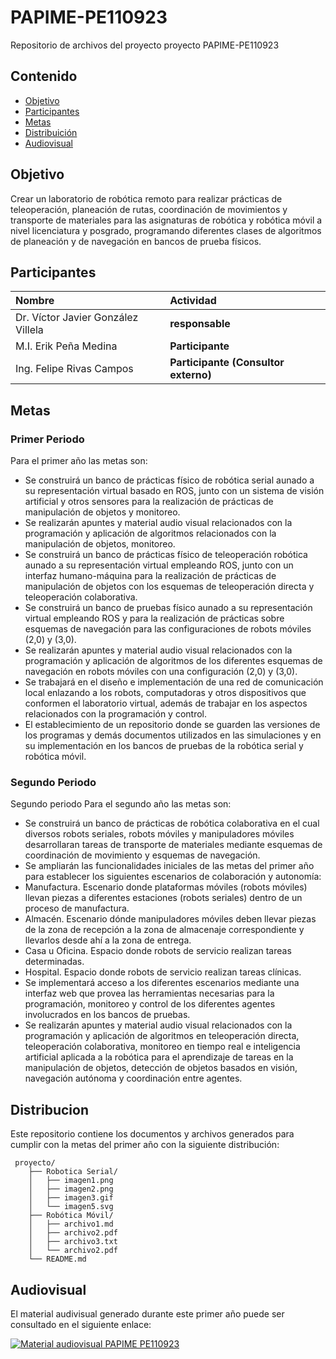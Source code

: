 # PAPIME-PE110923
Repositorio de archivos del proyecto proyecto PAPIME-PE110923

## Contenido

- [Objetivo](#objetivo)
- [Participantes](#participantes)
- [Metas](#metas)
- [Distribuición](#distribucion)
- [Audiovisual](#audiovisual)



## Objetivo 

Crear un laboratorio de robótica remoto para realizar prácticas de teleoperación, planeación de rutas,
coordinación de movimientos y transporte de materiales para las asignaturas de robótica y robótica móvil a
nivel licenciatura y posgrado, programando diferentes clases de algoritmos de planeación y de navegación
en bancos de prueba físicos.



## Participantes


| Nombre | Actividad |
| :----------| :----------- |
| Dr. Víctor Javier González Villela | **responsable** |
| M.I. Erik Peña Medina | **Participante** |
| Ing. Felipe Rivas Campos | **Participante (Consultor externo)** |


## Metas

### Primer Periodo

Para el primer año las metas son:
- Se construirá un banco de prácticas físico de robótica serial aunado a su representación virtual basado
en ROS, junto con un sistema de visión artificial y otros sensores para la realización de prácticas de
manipulación de objetos y monitoreo.
- Se realizarán apuntes y material audio visual relacionados con la programación y aplicación de algoritmos
relacionados con la manipulación de objetos, monitoreo.
- Se construirá un banco de prácticas físico de teleoperación robótica aunado a su representación virtual
empleando ROS, junto con un interfaz humano-máquina para la realización de prácticas de manipulación
de objetos con los esquemas de teleoperación directa y teleoperación colaborativa.
- Se construirá un banco de pruebas físico aunado a su representación virtual empleando ROS y para
la realización de prácticas sobre esquemas de navegación para las configuraciones de robots móviles
(2,0) y (3,0).
- Se realizarán apuntes y material audio visual relacionados con la programación y aplicación de algoritmos
de los diferentes esquemas de navegación en robots móviles con una configuración (2,0) y (3,0).
- Se trabajará en el diseño e implementación de una red de comunicación local enlazando a los robots,
computadoras y otros dispositivos que conformen el laboratorio virtual, además de trabajar en los aspectos
relacionados con la programación y control.
- El establecimiento de un repositorio donde se guarden las versiones de los programas y demás
documentos utilizados en las simulaciones y en su implementación en los bancos de pruebas de la robótica
serial y robótica móvil.

### Segundo Periodo

Segundo periodo
Para el segundo año las metas son:
- Se construirá un banco de prácticas de robótica colaborativa en el cual diversos robots seriales, robots
móviles y manipuladores móviles desarrollaran tareas de transporte de materiales mediante esquemas
de coordinación de movimiento y esquemas de navegación.
- Se ampliarán las funcionalidades iniciales de las metas del primer año para establecer los siguientes
escenarios de colaboración y autonomía:
- Manufactura. Escenario donde plataformas móviles (robots móviles) llevan piezas a diferentes
estaciones (robots seriales) dentro de un proceso de manufactura.
- Almacén. Escenario dónde manipuladores móviles deben llevar piezas de la zona de recepción a la zona
de almacenaje correspondiente y llevarlos desde ahí a la zona de entrega.
- Casa u Oficina. Espacio donde robots de servicio realizan tareas determinadas.
- Hospital. Espacio donde robots de servicio realizan tareas clínicas.
- Se implementará acceso a los diferentes escenarios mediante una interfaz web que provea las
herramientas necesarias para la programación, monitoreo y control de los diferentes agentes involucrados
en los bancos de pruebas.
- Se realizarán apuntes y material audio visual relacionados con la programación y aplicación de algoritmos
en teleoperación directa, teleoperación colaborativa, monitoreo en tiempo real e inteligencia artificial
aplicada a la robótica para el aprendizaje de tareas en la manipulación de objetos, detección de objetos
basados en visión, navegación autónoma y coordinación entre agentes.

## Distribucion

Este repositorio contiene los documentos y archivos generados para cumplir con la metas del primer año con la siguiente distribución:

```text
 proyecto/
    ├── Robotica Serial/
    │   ├── imagen1.png
    │   ├── imagen2.png
    │   ├── imagen3.gif
    │   └── imagen5.svg
    ├── Robótica Móvil/
    │   ├── archivo1.md
    │   ├── archivo2.pdf
    │   ├── archivo3.txt
    │   └── archivo2.pdf
    └── README.md
```

## Audiovisual

El material audivisual generado durante este primer año puede ser consultado en el siguiente enlace:


[![Material audiovisual PAPIME PE110923](https://img.www.youtube.com/watch?v=b4aIV54seJA.jpg)]([www.youtube.com/watch?v=b4aIV54seJA](https://www.youtube.com/watch?v=b4aIV54seJA&list=PLfohvSbVbQc-2ZoogZ56HDSaE1vrPjCP8)https://www.youtube.com/watch?v=b4aIV54seJA&list=PLfohvSbVbQc-2ZoogZ56HDSaE1vrPjCP8)


